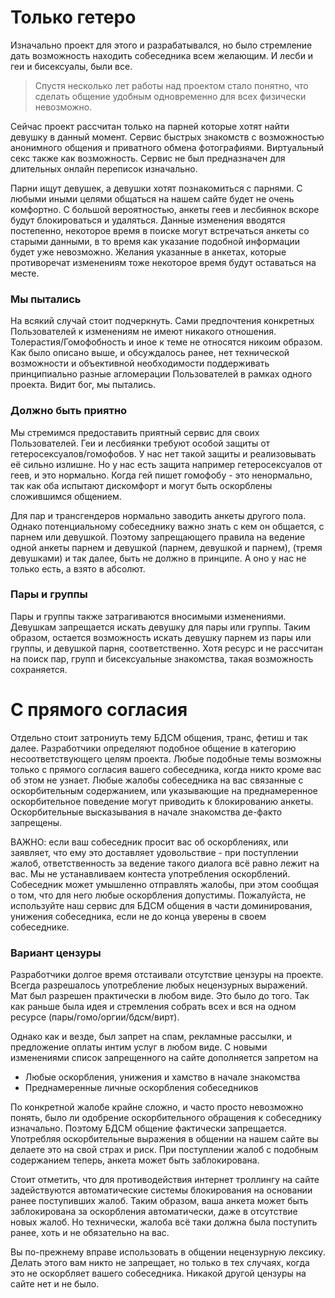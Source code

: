 # Только гетеро

Изначально проект для этого и разрабатывался, но было стремление дать возможность находить собеседника всем желающим. И лесби и геи и бисексуалы, были все.

> Спустя несколько лет работы над проектом стало понятно, что сделать общение удобным одновременно для всех физически невозможно.

Сейчас проект рассчитан только на парней которые хотят найти девушку в данный момент. Сервис быстрых знакомств с возможностью анонимного общения и приватного обмена фотографиями. Виртуальный секс также как возможность. Сервис не был предназначен для длительных онлайн переписок изначально.

Парни ищут девушек, а девушки хотят познакомиться с парнями. С любыми иными целями общаться на нашем сайте будет не очень комфортно. С большой вероятностью, анкеты геев и лесбиянок вскоре будут блокироваться и удаляться. Данные изменения вводятся постепенно, некоторое время в поиске могут встречаться анкеты со старыми данными, в то время как указание подобной информации будет уже невозможно. Желания указанные в анкетах, которые противоречат изменениям тоже некоторое время будут оставаться на месте.

### Мы пытались

На всякий случай стоит подчеркнуть. Сами предпочтения конкретных Пользователей к изменениям не имеют никакого отношения. Толерастия/Гомофобность и иное к теме не относятся никоим образом. Как было описано выше, и обсуждалось ранее, нет технической возможности и объективной необходимости поддерживать принципиально разные агломерации Пользователей в рамках одного проекта. Видит бог, мы пытались. 

### Должно быть приятно

Мы стремимся предоставить приятный сервис для своих Пользователей. Геи и лесбиянки требуют особой защиты от гетеросексуалов/гомофобов. У нас нет такой защиты и реализовывать её сильно излишне. Но у нас есть защита например гетеросексуалов от геев, и это нормально. Когда гей пишет гомофобу - это ненормально, так как оба испытают дискомфорт и могут быть оскорблены сложившимся общением.

Для пар и трансгендеров нормально заводить анкеты другого пола. Однако потенциальному собеседнику важно знать с кем он общается, с парнем или девушкой. Поэтому запрещающего правила на ведение одной анкеты парнем и девушкой (парнем, девушкой и парнем), (тремя девушками) и так далее, быть не должно в принципе. А оно у нас не только есть, а взято в абсолют.

### Пары и группы

Пары и группы также затрагиваются вносимыми изменениями. Девушкам запрещается искать девушку для пары или группы. Таким образом, остается возможность искать девушку парнем из пары или группы, и девушкой парня, соответственно. Хотя ресурс и не рассчитан на поиск пар, групп и бисексуальные знакомства, такая возможность сохраняется.

# С прямого согласия

Отдельно стоит затрониуть тему БДСМ общения, транс, фетиш и так далее. Разработчики определяют подобное общение в категорию несоответствующего целям проекта. Любые подобные темы возможны только с прямого согласия вашего собеседника, когда никто кроме вас об этом не узнает. Любые жалобы собеседника на вас связанные с оскорбительным содержанием, или указывающие на преднамеренное оскорбительное поведение могут приводить к блокированию анкеты. Оскорбительные высказывания в начале знакомства де-факто запрещены. 

ВАЖНО: если ваш собеседник просит вас об оскорблениях, или заявляет, что ему это доставляет удовольствие - при поступлении жалоб, ответственность за ведение такого диалога всё равно лежит на вас. Мы не устанавливаем контеста употребления оскорблений. Собеседник может умышленно отправлять жалобы, при этом сообщая о том, что для него любые оскорбления допустимы. Пожалуйста, не используйте наш сервис для БДСМ общения в части доминирования, унижения собеседника, если не до конца уверены в своем собеседнике.

### Вариант цензуры

Разработчики долгое время отстаивали отсутствие цензуры на проекте. Всегда разрешалось употребление любых нецензурных выражений. Мат был разрешен практически в любом виде. Это было до того. Так как раньше была идея и стремления собрать всех и вся на одном ресурсе (пары/гомо/оргии/бдсм/вирт).

Однако как и везде, был запрет на спам, рекламные рассылки, и предложение оплаты интим услуг в любом виде. С новыми изменениями список запрещенного на сайте дополняется запретом на  

* Любые оскорбления, унижения и хамство в начале знакомства
* Преднамеренные личные оскорбления собеседников

По конкретной жалобе крайне сложно, и часто просто невозможно понять, было ли одобрение оскорбительного обращения к собеседнику изначально. Поэтому БДСМ общение фактически запрещается. Употребляя оскорбительные выражения в общении на нашем сайте вы делаете это на свой страх и риск. При поступлении жалоб с подобным содержанием теперь, анкета может быть заблокирована. 

Стоит отметить, что для противодействия интернет троллингу на сайте задействуются автоматические системы блокирования на основании ранее поступивших жалоб. Таким образом, ваша анкета может быть заблокирована за оскорбления автоматически, даже в отсутствие новых жалоб. Но технически, жалоба всё таки должна была поступить ранее, хоть и не обязательно на вас.

Вы по-прежнему вправе использовать в общении нецензурную лексику. Делать этого вам никто не запрещает, но только в тех случаях, когда это не оскорбляет вашего собеседника. Никакой другой цензуры на сайте нет и не было.
